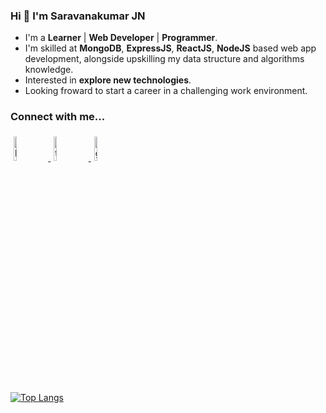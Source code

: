 ### Hi 👋 I'm Saravanakumar JN

- I'm a **Learner** | **Web Developer** | **Programmer**.
- I'm skilled at **MongoDB**, **ExpressJS**, **ReactJS**, **NodeJS** based web app development, alongside upskilling my data structure and algorithms knowledge.
- Interested in **explore new technologies**. 
- Looking froward to start a career in a challenging work environment.

### Connect with me...
<p>
	<a href="https://www.linkedin.com/in/saravanakumar-nagaraj-9b12bb200/">
    <img alt="linkedin" width="10%" style="padding:5px" src="https://img.icons8.com/clouds/100/000000/linkedin.png"/>
  </a>
	<a href="https://twitter.com/Saravana_JN">
    <img alt="twitter" width="10%" style="padding:5px" src="https://img.icons8.com/clouds/100/000000/twitter.png"/>
  </a>
  <a href="https://github.com/SaravanakumarJN">
    <img alt="github" width="10%" style="padding:5px" src="https://img.icons8.com/clouds/100/000000/github.png"/>
  </a>
</p>

<!--
  [![Saravanakumar's GitHub stats](https://github-readme-stats.vercel.app/api?username=saravanakumarjn)](https://github.com/saravanakumarjn/github-readme-stats)
-->

[![Top Langs](https://github-readme-stats.vercel.app/api/top-langs/?username=saravanakumarjn)](https://github.com/saravanakumarjn/github-readme-stats)
